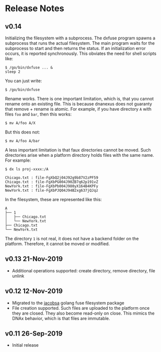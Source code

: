 # Release Notes

## v0.14
Initializing the filesystem with a subprocess. The dxfuse program spawns a subprocess that runs
the actual filesystem. The main program waits for the subprocess to start and then returns the status.
If an initialization error occurs, it is reported synchronously. This obviates the need for shell scripts like:

```
$ /go/bin/dxfuse ... &
sleep 2
```

You can just write:
```
$ /go/bin/dxfuse
```

Rename works. There is one important limitation, which is, that you cannot rename onto an existing file.
This is because dnanexus does not guaranty that remove + rename is atomic. For example, if you have
directory `A` with files `foo` and `bar`, then this works:
```
$ mv A/foo A/X
```

But this does not:
```
$ mv A/foo A/bar
```

A less important limitation is that faux directories cannot be moved. Such directories arise when a platform
directory holds files with the same name. For example:

```
$ dx ls proj-xxxx:/A

Chicago.txt : file-FgXbQ2j04J92g9b87V2zPF59
Chicago.txt : file-FgXbPG004J90ZB7q62p191vZ
NewYork.txt : file-FgXbPb004J980yX164B4KPFy
NewYork.txt : file-FgXbPJQ04J94B2xg637jQJqz
```

In the filesystem, these are represented like this:
```
A
├── 1
│   ├── Chicago.txt
│   └── NewYork.txt
├── Chicago.txt
└── NewYork.txt
```

The directory `1` is not real, it does not have a backend folder on the platform. Therefore, it cannot be moved or
modified.

## v0.13 21-Nov-2019
- Additional operations supported: create directory, remove directory, file unlink

## v0.12  12-Nov-2019
- Migrated to the [jacobsa](https://github.com/jacobsa/fuse) golang fuse filesystem package
- File creation supported. Such files are uploaded to the platform once they are closed. They also
become read-only on close. This mimics the DNAx behavior, which is that files are immutable.

## v0.11  26-Sep-2019
- Initial release
